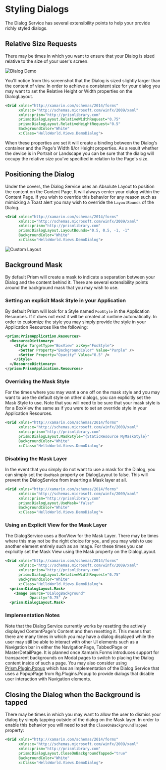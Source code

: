 # Styling Dialogs

The Dialog Service has several extensibility points to help your provide richly styled dialogs.

## Relative Size Requests

There may be times in which you want to ensure that your Dialog is sized relative to the size of your user's screen.

![Dialog Demo](../../images/demodialog-small.png)

You'll notice from this screenshot that the Dialog is sized slightly larger than the content of view. In order to achieve a consistent size for your dialog you may want to set the Relative Height or Width properties on the DialogLayout.

```xml
<Grid xmlns="http://xamarin.com/schemas/2014/forms"
      xmlns:x="http://schemas.microsoft.com/winfx/2009/xaml"
      xmlns:prism="http://prismlibrary.com"
      prism:DialogLayout.RelativeWidthRequest="0.75"
      prism:DialogLayout.RelativeHeightRequest="0.5"
      BackgroundColor="White"
      x:Class="HelloWorld.Views.DemoDialog">
```

When these properties are set it will create a binding between the Dialog's container and the Page's Width &/or Height properties. As a result whether the device is in Portrait or Landscape you can be sure that the dialog will occupy the relative size you've specified in relation to the Page's size.

## Positioning the Dialog

Under the covers, the Dialog Service uses an Absolute Layout to position the content on the Content Page. It will always center your dialog within the Content Page. If you wish to override this behavior for any reason such as mimicking a Toast alert you may wish to override the `LayoutBounds` of the Dialog.

```xml
<Grid xmlns="http://xamarin.com/schemas/2014/forms"
      xmlns:x="http://schemas.microsoft.com/winfx/2009/xaml"
      xmlns:prism="http://prismlibrary.com"
      prism:DialogLayout.LayoutBounds="0.5, 0.5, -1, -1"
      BackgroundColor="White"
      x:Class="HelloWorld.Views.DemoDialog">
```

![Custom Layout](../../Images/useralert-small.png)

## Background Mask

By default Prism will create a mask to indicate a separation between your Dialog and the content behind it. There are several extensibility points around the background mask that you may wish to use.

### Setting an explicit Mask Style in your Application

By default Prism will look for a Style named `FooStyle` in the Application Resources. If it does not exist it will be created at runtime automatically. In order to customize the style you may simply provide the style in your Application Resources like the following:

```xml
<prism:PrismApplication.Resources>
  <ResourceDictionary>
    <Style TargetType="BoxView" x:Key="FooStyle">
      <Setter Property="BackgroundColor" Value="Purple" />
      <Setter Property="Opacity" Value="0.5" />
    </Style>
  </ResourceDictionary>
</prism:PrismApplication.Resources>
```

### Overriding the Mask Style

For the times where you may want a one off on the mask style and you may want to use the default style on other dialogs, you can explicitly set the Mask Style to use. Note that you will need to be sure that your mask style is for a BoxView the same as if you were to set an override style in your Application Resources.

```xml
<Grid xmlns="http://xamarin.com/schemas/2014/forms"
      xmlns:x="http://schemas.microsoft.com/winfx/2009/xaml"
      xmlns:prism="http://prismlibrary.com"
      prism:DialogLayout.MaskStyle="{StaticResource MyMaskStyle}"
      BackgroundColor="White"
      x:Class="HelloWorld.Views.DemoDialog">
```

### Disabling the Mask Layer

In the event that you simply do not want to use a mask for the Dialog, you can simply set the `UseMask` property on DialogLayout to false. This will prevent the DialogService from inserting a Mask layer at all.

```xml
<Grid xmlns="http://xamarin.com/schemas/2014/forms"
      xmlns:x="http://schemas.microsoft.com/winfx/2009/xaml"
      xmlns:prism="http://prismlibrary.com"
      prism:DialogLayout.UseMask="false"
      BackgroundColor="White"
      x:Class="HelloWorld.Views.DemoDialog">
```

### Using an Explicit View for the Mask Layer

The DialogService uses a BoxView for the Mask Layer. There may be times where this may not be the right choice for you, and you may wish to use another element entirely such as an Image. For these times you can explicitly set the Mask View using the Mask property on the DialogLayout.

```xml
<Grid xmlns="http://xamarin.com/schemas/2014/forms"
      xmlns:x="http://schemas.microsoft.com/winfx/2009/xaml"
      xmlns:prism="http://prismlibrary.com"
      prism:DialogLayout.RelativeWidthRequest="0.75"
      BackgroundColor="White"
      x:Class="HelloWorld.Views.DemoDialog">
  <prism:DialogLayout.Mask>
    <Image Source="DialogBackground"
           Opacity="0.75" />
  <prism:DialogLayout.Mask>
```

### Implementation Notes

Note that the Dialog Service currently works by resetting the actively displayed ContentPage's Content and then resetting it. This means that there are many times in which you may have a dialog displayed while the user may still be able to interact with other UI elements such as a Navigation bar in either the NavigationPage, TabbedPage or MasterDetailPage. It is planned once Xamarin.Forms introduces support for transparent backgrounds on Modal pages to switch to placing the Dialog content inside of such a page. You may also consider using [Prism.Plugin.Popup](https://github.com/dansiegel/Prism.Plugin.Popup) which has an implementation of the Dialog Service that uses a PopupPage from Rg.Plugins.Popup to provide dialogs that disable user interaction with Navigation elements.

## Closing the Dialog when the Background is tapped

There may be times in which you may want to allow the user to dismiss your dialog by simply tapping outside of the dialog on the Mask layer. In order to enable this behavior you will need to set the `CloseOnBackgroundTapped` property:

```xml
<Grid xmlns="http://xamarin.com/schemas/2014/forms"
      xmlns:x="http://schemas.microsoft.com/winfx/2009/xaml"
      xmlns:prism="http://prismlibrary.com"
      prism:DialogLayout.CloseOnBackgroundTapped="true"
      BackgroundColor="White"
      x:Class="HelloWorld.Views.DemoDialog">
```
